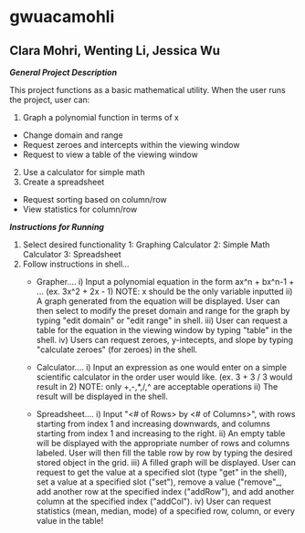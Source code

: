 ﻿# gwuacamohli
## Clara Mohri, Wenting Li, Jessica Wu

_**General Project Description**_

This project functions as a basic mathematical utility. When the user runs the project, user can: 
1. Graph a polynomial function in terms of x
  * Change domain and range
  * Request zeroes and intercepts within the viewing window
  * Request to view a table of the viewing window
2. Use a calculator for simple math
3. Create a spreadsheet
  * Request sorting based on column/row
  * View statistics for column/row

_**Instructions for Running**_

1. Select desired functionality
	1: Graphing Calculator
	2: Simple Math Calculator
	3: Spreadsheet
2. Follow instructions in shell…
   * Grapher....
	i) Input a polynomial equation in the form ax^n + bx^n-1 + ...
	   (ex. 3x^2 + 2x - 1)
	NOTE: x should be the only variable inputted
	ii) A graph generated from the equation will be displayed. User can then select to modify the preset domain and range for the graph by typing "edit domain" or "edit range" in shell.
	iii) User can request a table for the equation in the viewing window by typing "table" in the shell.
	iv) Users can request zeroes, y-intecepts, and slope by typing "calculate zeroes" (for zeroes) in the shell.

   * Calculator....
	i) Input an expression as one would enter on a simple scientific calculator in the order user would like.
	   (ex. 3 + 3 / 3 would result in 2)
	NOTE: only +,-,*,/,^ are acceptable operations
	ii) The result will be displayed in the shell.

   * Spreadsheet....
	i) Input "<# of Rows> by <# of Columns>", with rows starting from index 1 and increasing downwards, and columns starting from index 1 and increasing to the right.
	ii) An empty table will be displayed with the appropriate number of rows and columns labeled. User will then fill the table row by row by typing the desired stored object in the grid. 
	iii) A filled graph will be displayed. User can request to get the value at a specified slot (type "get" in the shell), set a value at a specified slot ("set"), remove a value ("remove"_, add another row at the specified index ("addRow"), and add another column at the specified index ("addCol").
	iv) User can request statistics (mean, median, mode) of a specified row, column, or every value in the table!